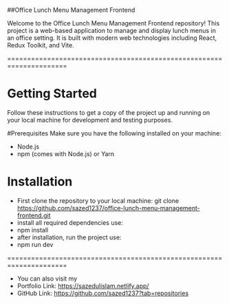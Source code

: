 ##Office Lunch Menu Management Frontend

Welcome to the Office Lunch Menu Management Frontend repository! This project is a web-based application to manage and display lunch menus in an office setting. It is built with modern web technologies including React, Redux Toolkit, and Vite.

=====================================================================

# Getting Started
Follow these instructions to get a copy of the project up and running on your local machine for development and testing purposes.

#Prerequisites
Make sure you have the following installed on your machine:

- Node.js 
- npm (comes with Node.js) or Yarn

# Installation 
- First clone the repository to your local machine: git clone https://github.com/sazed1237/office-lunch-menu-management-frontend.git
- install all required dependencies use:
- npm install
- after installation, run the project use:
- npm run dev

=====================================================================
- You can also visit my
- Portfolio Link: https://sazedulislam.netlify.app/
- GitHub Link: https://github.com/sazed1237?tab=repositories 
